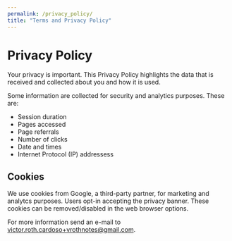 ```yaml
---
permalink: /privacy_policy/
title: "Terms and Privacy Policy"
---
```


# Privacy Policy

Your privacy is important. This Privacy Policy highlights the data that is received and collected about you and how it is used.

Some information are collected for security and analytics purposes. These are:
- Session duration
- Pages accessed
- Page referrals
- Number of clicks
- Date and times
- Internet Protocol (IP) addressess

## Cookies

We use cookies from Google, a third-party partner, for marketing and analytcs purposes. Users opt-in accepting the privacy banner.
These cookies can be removed/disabled in the web browser options.

For more information send an e-mail to [victor.roth.cardoso+vrothnotes@gmail.com](mailto:victor.roth.cardoso+vrothnotes@gmail.com).